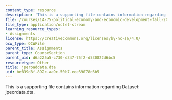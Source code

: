 ```yaml
---
content_type: resource
description: 'This is a supporting file contains information regarding Dataset: jpeordata.dta.'
file: /courses/14-75-political-economy-and-economic-development-fall-2012/be839d8f892caa9c50b7eee39078d6b5_jperoaddata.dta
file_type: application/octet-stream
learning_resource_types:
- Assignments
license: https://creativecommons.org/licenses/by-nc-sa/4.0/
ocw_type: OCWFile
parent_title: Assignments
parent_type: CourseSection
parent_uid: d6a225a5-c730-d347-75f2-d530822d6bc5
resourcetype: Other
title: jperoaddata.dta
uid: be839d8f-892c-aa9c-50b7-eee39078d6b5
---
```

This is a supporting file contains information regarding Dataset: jpeordata.dta.